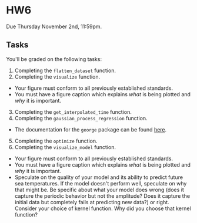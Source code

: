 # HW6

Due Thursday November 2nd, 11:59pm.

## Tasks
You'll be graded on the following tasks:
1. Completing the `flatten_dataset` function.
2. Completing the `visualize` function.
  - Your figure must conform to all previously established standards.
  - You must have a figure caption which explains *what* is being plotted and *why* it is important.
3. Completing the `get_interpolated_time` function.
4. Completing the `gaussian_process_regression` function.
  - The documentation for the `george` package can be found [here](https://www.statsmodels.org/devel/datasets/generated/elnino.html).
5. Completing the `optimize` function.
6. Completing the `visualize_model` function.
  - Your figure must conform to all previously established standards.
  - You must have a figure caption which explains *what* is being plotted and *why* it is important.
  - Speculate on the quality of your model and its ability to predict future sea temperatures. If the model doesn't perform well, speculate on why that might be. Be specific about what your model does wrong (does it capture the periodic behavior but not the amplitude? Does it capture the initial data but completely fails at predicting new data?) or right. Consider your choice of kernel function. Why did you choose that kernel function?
